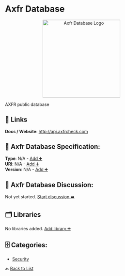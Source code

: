 # Axfr Database
<p align="center">
    <img width="256" src="https://raw.githubusercontent.com/apis-list/apis-list/main/apis/axfr-database/logo_256x256.png" alt="Axfr Database Logo"/>
</p>
AXFR public database

##  🔗 Links
**Docs / Website**: http://api.axfrcheck.com

## 🧬 Axfr Database Specification:
**Type**: N/A - [Add ➕](https://github.com/apis-list/apis-list/edit/main/apis.yaml#L1098)  
**URI**: N/A - [Add ➕](https://github.com/apis-list/apis-list/edit/main/apis.yaml#L1098)  
**Version**: N/A - [Add ➕](https://github.com/apis-list/apis-list/edit/main/apis.yaml#L1098)

## 💬 Axfr Database Discussion:
Not yet started. [Start discussion ➡️](https://github.com/apis-list/apis-list/discussions/new)

## 🗂️ Libraries

No libraries added. [Add library ➕](https://github.com/apis-list/apis-list/edit/main/apis.yaml#L1098)    


## 🗄️ Categories:
- [Security](https://github.com/apis-list/apis-list#security-)

🔙  [Back to List](https://github.com/apis-list/apis-list)
